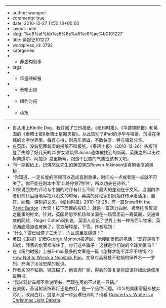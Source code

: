 - ---
- author: wangpei
- comments: true
- date: 2010-12-27 11:50:18+00:00
- layout: note
- slug: '%e8%af%bb%e6%8a%a5%e8%ae%b0101227'
- title: 读报记101227
- wordpress_id: 3792
- categories:
- - 非虚构叙事
- tags:
- - 华盛顿邮报
- - 泰晤士报
- - 纽约时报
- - 读报
- ---
- 自从用上Kindle Dxg，我订阅了三份报纸。《纽约时报》、《华盛顿邮报》和英国的《泰晤士报&泰晤士星期天报》。从此告别了iPad的浮华与喧嚣，沉浸在单纯的文字世界里。每有心得，则喜乐满溢，不敢独享，特与诸君分享。
- 在英国，没有犯罪新闻的报纸不叫报纸。《泰晤士报》（2010-12-26）头版刊登了失踪了好几天的25岁女建筑师Joana遗体被找到的新闻。英国之所以出过柯南道尔、阿加莎-克里斯蒂，跟这个民族的气质应该有关吧。
- 同一期报纸上，扮演憨豆先生的英国演员Rowan Atkinson谈喜剧表演的奥秘：
- “你知道，一定长度的停顿可以造成喜剧效果，时间长一点或者短一点就不可笑了。你不能在剧本中写‘此处停顿7秒钟’，所以功夫在诗外。”
- 如果说西方的评论与中国的时评有什么不同？最大的差别在于文风，当国内作者们前仆后继地写把八股文的时候，英美的评论家们则始终传承着活泼、自在、妙趣、深刻的文风。《纽约时报》2010-12-25，有一篇[Snow!Hit the Panic Button](http://www.nytimes.com/2010/12/24/opinion/24iht-edcohen24.html)（大雪！按下恐慌的按钮。）就是一篇活力四射、极尽挖苦反讽之能事的妙文。针对，英国希思罗机场和法国在一场雪面前一筹莫展，交通瘫痪的冏状，Roger Cohen讽刺说，英国人忘记了世界上有一种东西叫铁锹。英法海底隧道也瘫痪了，官方解释是，下雪。作者写到：
- “什么？雪已经停了三天了，而且这里是隧道！”
- 英国《卫报》记者George Monbiot报道说，他接到愤怒的电话：“现在是零下18度，我家的水管都冻住了。你们这些骗子！这就是你们说的全球变暖吗？”
- 在《纽约时报》上被E-mail最多的文章是一篇《怎样才能不弄坏不粘锅？》[How Not to Wreck a Nonstick Pan](http://www.nytimes.com/2010/12/18/your-money/18shortcuts.html)。文章对高科技不粘锅的保养术一一罗列，充满了淡淡忠厚的反讽。
- 作者买的不粘锅，锅底糊了，他咨询厂家，得到的答复是你应该仔细阅读使用说明书。
- “我试驾新车都不看说明书，而现在用的不过是一只锅。”
- 在美国，圣诞树装饰彩灯还是白灯，是一个品位问题。70%的美国家庭都放弃彩灯，改用白灯。这是不是一种返璞归真呢？请看 [Colored vs. White is a Christmas Light Debate](http://www.nytimes.com/2010/12/24/nyregion/24lights.html).
